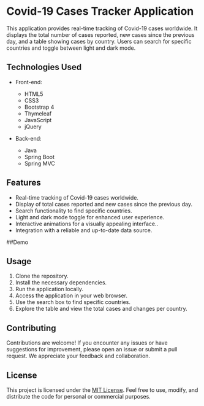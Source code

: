 # Covid-19 Cases Tracker Application

This application provides real-time tracking of Covid-19 cases worldwide. It displays the total number of cases reported, new cases since the previous day, and a table showing cases by country. Users can search for specific countries and toggle between light and dark mode.

## Technologies Used

- Front-end:
  - HTML5
  - CSS3
  - Bootstrap 4
  - Thymeleaf
  - JavaScript
  - jQuery

- Back-end:
  - Java
  - Spring Boot
  - Spring MVC

## Features

- Real-time tracking of Covid-19 cases worldwide.
- Display of total cases reported and new cases since the previous day.
- Search functionality to find specific countries.
- Light and dark mode toggle for enhanced user experience.
- Interactive animations for a visually appealing interface..
- Integration with a reliable and up-to-date data source.

##Demo 



## Usage

1. Clone the repository.
2. Install the necessary dependencies.
3. Run the application locally.
4. Access the application in your web browser.
5. Use the search box to find specific countries.
6. Explore the table and view the total cases and changes per country.

## Contributing

Contributions are welcome! If you encounter any issues or have suggestions for improvement, please open an issue or submit a pull request. We appreciate your feedback and collaboration.

## License

This project is licensed under the [MIT License](LICENSE). Feel free to use, modify, and distribute the code for personal or commercial purposes.

